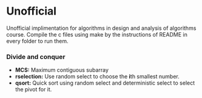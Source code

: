 # Unofficial

Unofficial implimentation for algorithms in design and analysis of algorithms course. Compile the c files using make by the instructions of README in every folder to run them. 

### Divide and conquer
- **MCS:** Maximum contiguous subarray
- **rselection:** Use random select to choose the **i**th smallest number.
- **qsort:** Quick sort using random select and deterministic select to select the pivot for it.
